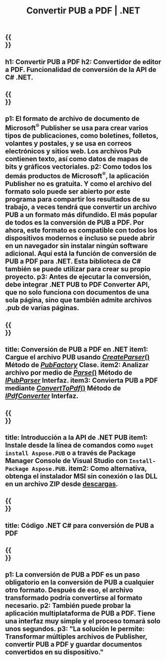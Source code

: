 ﻿---
translation: true
template: /_templates/conversion-child-net.md
title: Convertir PUB a PDF | .NET
description: Convierta PUB a PDF usando .NET API en Windows, Linux y Mac OS X. Funcionalidad de conversión de Publisher que es fácil de integrar en su propia solución.
url: /net/conversion/pub-to-pdf/
metakeywords: pub a pdf net, convertir pub a pdf net, pub a pdf c# convertidor, convertir pub a pdf c#, pub a pdf c#
family: pub
platformtag: net
feature: conversion
---

{{<section banner>}}
---
h1: Convertir PUB a PDF
h2: Convertidor de editor a PDF. Funcionalidad de conversión de la API de С# .NET.
---

{{<section overview>}}
---
p1: El formato de archivo de documento de Microsoft<sup>®</sup> Publisher se usa para crear varios tipos de publicaciones, como boletines, folletos, volantes y postales, y se usa en correos electrónicos y sitios web. Los archivos Pub contienen texto, así como datos de mapas de bits y gráficos vectoriales.
p2: Como todos los demás productos de Microsoft<sup>®</sup>, la aplicación Publisher no es gratuita. Y como el archivo del formato solo puede ser abierto por este programa para compartir los resultados de su trabajo, a veces tendrá que convertir un archivo PUB a un formato más difundido. El más popular de todos es la conversión de PUB a PDF. Por ahora, este formato es compatible con todos los dispositivos modernos e incluso se puede abrir en un navegador sin instalar ningún software adicional. Aquí está la función de conversión de PUB a PDF para .NET. Esta biblioteca de C# también se puede utilizar para crear su propio proyecto.
p3: Antes de ejecutar la conversión, debe integrar .NET PUB to PDF Converter API, que no solo funciona con documentos de una sola página, sino que también admite archivos .pub de varias páginas.
---

{{<section feature1>}}
---
title: Conversión de PUB a PDF en .NET
item1: Cargue el archivo PUB usando [*CreateParser*()](https://reference.aspose.com/pub/net/aspose.pub/pubfactory/methods/createparser/index) Método de [*PubFactory*](https://reference.aspose.com/pub/net/aspose.pub/pubfactory) Clase.
item2: Analizar archivo por medio de [*Parse*()](https://reference.aspose.com/pub/net/aspose.pub/ipubparser/methods/parse) Método de [*IPubParser*](https://reference.aspose.com/pub/net/aspose.pub/ipubparser) Interfaz.
item3: Convierta PUB a PDF mediante [*ConvertToPdf*()](https://reference.aspose.com/pub/net/aspose.pub/ipdfconverter/methods/converttopdf) Método de [*IPdfConverter*](https://reference.aspose.com/pub/net/aspose.pub/ipdfconverter) Interfaz.
---

{{<section feature2>}}
---
title: Introducción a la API de .NET PUB
item1: Instale desde la línea de comandos como ```nuget install Aspose.PUB``` o a través de Package Manager Console de Visual Studio con ```Install-Package Aspose.PUB```.
item2: Como alternativa, obtenga el instalador MSI sin conexión o las DLL en un archivo ZIP desde [descargas](https://releases.aspose.com/pub/net).
---

{{<section codeexample>}}
---
title: Código .NET C# para conversión de PUB a PDF
---

{{<section summary>}}
---
p1: La conversión de PUB a PDF es un paso obligatorio en la conversión de PUB a cualquier otro formato. Después de eso, el archivo transformado podría convertirse al formato necesario.
p2: También puede probar la aplicación multiplataforma de PUB a PDF. Tiene una interfaz muy simple y el proceso tomará solo unos segundos.
p3: "La solución le permite: Transformar múltiples archivos de Publisher, convertir PUB a PDF y guardar documentos convertidos en su dispositivo."
---

